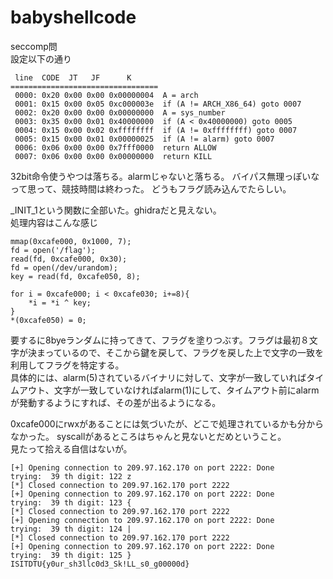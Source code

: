 # babyshellcode
seccomp問  
設定以下の通り
```(console)
 line  CODE  JT   JF      K
=================================
 0000: 0x20 0x00 0x00 0x00000004  A = arch
 0001: 0x15 0x00 0x05 0xc000003e  if (A != ARCH_X86_64) goto 0007
 0002: 0x20 0x00 0x00 0x00000000  A = sys_number
 0003: 0x35 0x00 0x01 0x40000000  if (A < 0x40000000) goto 0005
 0004: 0x15 0x00 0x02 0xffffffff  if (A != 0xffffffff) goto 0007
 0005: 0x15 0x00 0x01 0x00000025  if (A != alarm) goto 0007
 0006: 0x06 0x00 0x00 0x7fff0000  return ALLOW
 0007: 0x06 0x00 0x00 0x00000000  return KILL 
```
32bit命令使うやつは落ちる。alarmじゃないと落ちる。
バイパス無理っぽいなって思って、競技時間は終わった。
どうもフラグ読み込んでたらしい。

_INIT_1という関数に全部いた。ghidraだと見えない。  
処理内容はこんな感じ
```(c)
mmap(0xcafe000, 0x1000, 7);
fd = open('/flag');
read(fd, 0xcafe000, 0x30);
fd = open(/dev/urandom);
key = read(fd, 0xcafe050, 8);

for i = 0xcafe000; i < 0xcafe030; i+=8){
    *i = *i ^ key;
}
*(0xcafe050) = 0;
```
要するに8byeランダムに持ってきて、フラグを塗りつぶす。フラグは最初８文字が決まっているので、そこから鍵を戻して、フラグを戻した上で文字の一致を利用してフラグを特定する。  
具体的には、alarm(5)されているバイナリに対して、文字が一致していればタイムアウト、文字が一致していなければalarm(1)にして、タイムアウト前にalarmが発動するようにすれば、その差が出るようになる。

0xcafe000にrwxがあることには気づいたが、どこで処理されているかも分からなかった。
syscallがあるところはちゃんと見ないとだめということ。   
見たって拾える自信はないが。
```(console)
[+] Opening connection to 209.97.162.170 on port 2222: Done
trying:  39 th digit: 122 z
[*] Closed connection to 209.97.162.170 port 2222
[+] Opening connection to 209.97.162.170 on port 2222: Done
trying:  39 th digit: 123 {
[*] Closed connection to 209.97.162.170 port 2222
[+] Opening connection to 209.97.162.170 on port 2222: Done
trying:  39 th digit: 124 |
[*] Closed connection to 209.97.162.170 port 2222
[+] Opening connection to 209.97.162.170 on port 2222: Done
trying:  39 th digit: 125 }
ISITDTU{y0ur_sh3llc0d3_Sk!LL_s0_g00000d}
```
